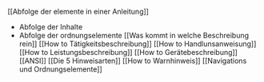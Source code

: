 [[Abfolge der elemente in einer Anleitung]]
- Abfolge der Inhalte
- Abfolge der ordnungselemente
[[Was kommt in welche  Beschreibung rein]]
[[How to Tätigkeitsbeschreibung]]
[[How to Handlunsanweisung]]
[[How to Leistungsbeschreibung]]
[[How to Gerätebeschreibung]]
[[ANSI]]
[[Die 5 Hinweisarten]]
[[How to Warnhinweis]]
[[Navigations und Ordnungselemente]]
